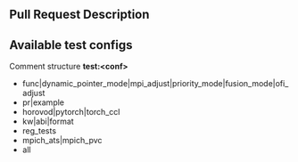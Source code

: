 ## Pull Request Description

## Available test configs

Comment structure **test:\<conf>**

* func|dynamic_pointer_mode|mpi_adjust|priority_mode|fusion_mode|ofi_adjust
* pr|example
* horovod|pytorch|torch_ccl
* kw|abi|format
* reg_tests
* mpich_ats|mpich_pvc
* all
